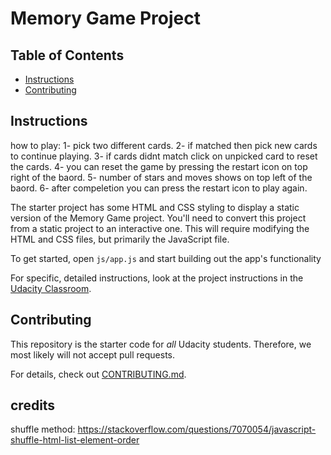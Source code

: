 # Memory Game Project

## Table of Contents

* [Instructions](#instructions)
* [Contributing](#contributing)

## Instructions
how to play:
1- pick two different cards.
2- if matched then pick new cards to continue playing.
3- if cards didnt match click on unpicked card to reset the cards.
4- you can reset the game by pressing the restart icon on top right of the baord.
5- number of stars and moves shows on top left of the baord.
6- after compeletion you can press the restart icon to play again.

The starter project has some HTML and CSS styling to display a static version of the Memory Game project. You'll need to convert this project from a static project to an interactive one. This will require modifying the HTML and CSS files, but primarily the JavaScript file.

To get started, open `js/app.js` and start building out the app's functionality

For specific, detailed instructions, look at the project instructions in the [Udacity Classroom](https://classroom.udacity.com/me).

## Contributing

This repository is the starter code for _all_ Udacity students. Therefore, we most likely will not accept pull requests.

For details, check out [CONTRIBUTING.md](CONTRIBUTING.md).


## credits
shuffle method:
https://stackoverflow.com/questions/7070054/javascript-shuffle-html-list-element-order

